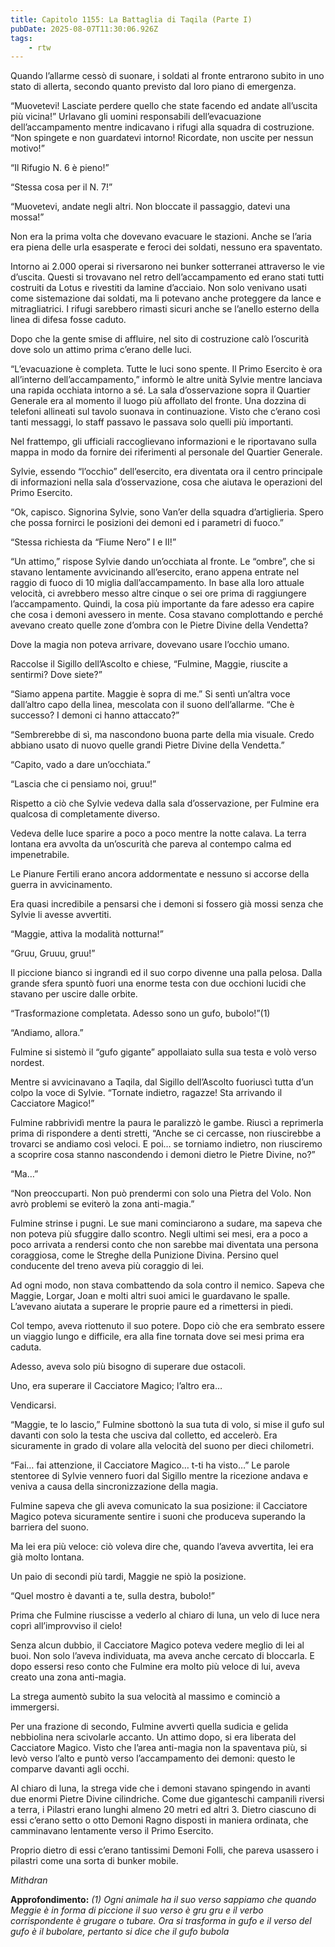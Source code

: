 ```yaml
---
title: Capitolo 1155: La Battaglia di Taqila (Parte I)
pubDate: 2025-08-07T11:30:06.926Z
tags:
    - rtw
---
```













Quando l’allarme cessò di suonare, i soldati al fronte entrarono subito in uno stato di allerta, secondo quanto previsto dal loro piano di emergenza.






“Muovetevi! Lasciate perdere quello che state facendo ed andate all’uscita più vicina!” Urlavano gli uomini responsabili dell’evacuazione dell’accampamento mentre indicavano i rifugi alla squadra di costruzione. “Non spingete e non guardatevi intorno! Ricordate, non uscite per nessun motivo!”






“Il Rifugio N. 6 è pieno!”






“Stessa cosa per il N. 7!”






“Muovetevi, andate negli altri. Non bloccate il passaggio, datevi una mossa!”






Non era la prima volta che dovevano evacuare le stazioni. Anche se l’aria era piena delle urla esasperate e feroci dei soldati, nessuno era spaventato.






Intorno ai 2.000 operai si riversarono nei bunker sotterranei attraverso le vie d’uscita. Questi si trovavano nel retro dell’accampamento ed erano stati tutti costruiti da Lotus e rivestiti da lamine d’acciaio. Non solo venivano usati come sistemazione dai soldati, ma li potevano anche proteggere da lance e mitragliatrici. I rifugi sarebbero rimasti sicuri anche se l’anello esterno della linea di difesa fosse caduto.






Dopo che la gente smise di affluire, nel sito di costruzione calò l’oscurità dove solo un attimo prima c’erano delle luci.






“L’evacuazione è completa. Tutte le luci sono spente. Il Primo Esercito è ora all’interno dell’accampamento,” informò le altre unità Sylvie mentre lanciava una rapida occhiata intorno a sé. La sala d’osservazione sopra il Quartier Generale era al momento il luogo più affollato del fronte. Una dozzina di telefoni allineati sul tavolo suonava in continuazione. Visto che c’erano così tanti messaggi, lo staff passavo le passava solo quelli più importanti.






Nel frattempo, gli ufficiali raccoglievano informazioni e le riportavano sulla mappa in modo da fornire dei riferimenti al personale del Quartier Generale.






Sylvie, essendo “l’occhio” dell’esercito, era diventata ora il centro principale di informazioni nella sala d’osservazione, cosa che aiutava le operazioni del Primo Esercito.






“Ok, capisco. Signorina Sylvie, sono Van’er della squadra d’artiglieria. Spero che possa fornirci le posizioni dei demoni ed i parametri di fuoco.”






“Stessa richiesta da “Fiume Nero” I e II!”






“Un attimo,” rispose Sylvie dando un’occhiata al fronte. Le “ombre”, che si stavano lentamente avvicinando all’esercito, erano appena entrate nel raggio di fuoco di 10 miglia dall’accampamento. In base alla loro attuale velocità, ci avrebbero messo altre cinque o sei ore prima di raggiungere l’accampamento. Quindi, la cosa più importante da fare adesso era capire che cosa i demoni avessero in mente. Cosa stavano complottando e perché avevano creato quelle zone d’ombra con le Pietre Divine della Vendetta?






Dove la magia non poteva arrivare, dovevano usare l’occhio umano.






Raccolse il Sigillo dell’Ascolto e chiese, “Fulmine, Maggie, riuscite a sentirmi? Dove siete?”






“Siamo appena partite. Maggie è sopra di me.” Si sentì un’altra voce dall’altro capo della linea, mescolata con il suono dell’allarme. “Che è successo? I demoni ci hanno attaccato?”






“Sembrerebbe di sì, ma nascondono buona parte della mia visuale. Credo abbiano usato di nuovo quelle grandi Pietre Divine della Vendetta.”






“Capito, vado a dare un’occhiata.”






“Lascia che ci pensiamo noi, gruu!”






Rispetto a ciò che Sylvie vedeva dalla sala d’osservazione, per Fulmine era qualcosa di completamente diverso.






Vedeva delle luce sparire a poco a poco mentre la notte calava. La terra lontana era avvolta da un’oscurità che pareva al contempo calma ed impenetrabile.






Le Pianure Fertili erano ancora addormentate e nessuno si accorse della guerra in avvicinamento.






Era quasi incredibile a pensarsi che i demoni si fossero già mossi senza che Sylvie li avesse avvertiti.






“Maggie, attiva la modalità notturna!”






“Gruu, Gruuu, gruu!”






Il piccione bianco si ingrandì ed il suo corpo divenne una palla pelosa. Dalla grande sfera spuntò fuori una enorme testa con due occhioni lucidi che stavano per uscire dalle orbite.






“Trasformazione completata. Adesso sono un gufo, bubolo!”(1)






“Andiamo, allora.”






Fulmine si sistemò il “gufo gigante” appollaiato sulla sua testa e volò verso nordest.






Mentre si avvicinavano a Taqila, dal Sigillo dell’Ascolto fuoriuscì tutta d’un colpo la voce di Sylvie. “Tornate indietro, ragazze! Sta arrivando il Cacciatore Magico!”






Fulmine rabbrividì mentre la paura le paralizzò le gambe. Riuscì a reprimerla prima di rispondere a denti stretti, “Anche se ci cercasse, non riuscirebbe a trovarci se andiamo così veloci. E poi… se torniamo indietro, non riusciremo a scoprire cosa stanno nascondendo i demoni dietro le Pietre Divine, no?”






“Ma…”






“Non preoccuparti. Non può prendermi con solo una Pietra del Volo. Non avrò problemi se eviterò la zona anti-magia.”






Fulmine strinse i pugni. Le sue mani cominciarono a sudare, ma sapeva che non poteva più sfuggire dallo scontro. Negli ultimi sei mesi, era a poco a poco arrivata a rendersi conto che non sarebbe mai diventata una persona coraggiosa, come le Streghe della Punizione Divina. Persino quel conducente del treno aveva più coraggio di lei.






Ad ogni modo, non stava combattendo da sola contro il nemico. Sapeva che Maggie, Lorgar, Joan e molti altri suoi amici le guardavano le spalle. L’avevano aiutata a superare le proprie paure ed a rimettersi in piedi.






Col tempo, aveva riottenuto il suo potere. Dopo ciò che era sembrato essere un viaggio lungo e difficile, era alla fine tornata dove sei mesi prima era caduta.






Adesso, aveva solo più bisogno di superare due ostacoli.






Uno, era superare il Cacciatore Magico; l’altro era…






Vendicarsi.






“Maggie, te lo lascio,” Fulmine sbottonò la sua tuta di volo, si mise il gufo sul davanti con solo la testa che usciva dal colletto, ed accelerò. Era sicuramente in grado di volare alla velocità del suono per dieci chilometri.






“Fai… fai attenzione, il Cacciatore Magico… t-ti ha visto…” Le parole stentoree di Sylvie vennero fuori dal Sigillo mentre la ricezione andava e veniva a causa della sincronizzazione della magia.






Fulmine sapeva che gli aveva comunicato la sua posizione: il Cacciatore Magico poteva sicuramente sentire i suoni che produceva superando la barriera del suono.






Ma lei era più veloce: ciò voleva dire che, quando l’aveva avvertita, lei era già molto lontana.






Un paio di secondi più tardi, Maggie ne spiò la posizione.






“Quel mostro è davanti a te, sulla destra, bubolo!”






Prima che Fulmine riuscisse a vederlo al chiaro di luna, un velo di luce nera coprì all’improvviso il cielo!






Senza alcun dubbio, il Cacciatore Magico poteva vedere meglio di lei al buoi. Non solo l’aveva individuata, ma aveva anche cercato di bloccarla. E dopo essersi reso conto che Fulmine era molto più veloce di lui, aveva creato una zona anti-magia.






La strega aumentò subito la sua velocità al massimo e cominciò a immergersi.






Per una frazione di secondo, Fulmine avvertì quella sudicia e gelida nebbiolina nera scivolarle accanto. Un attimo dopo, si era liberata del Cacciatore Magico. Visto che l’area anti-magia non la spaventava più, si levò verso l’alto e puntò verso l’accampamento dei demoni: questo le comparve davanti agli occhi.






Al chiaro di luna, la strega vide che i demoni stavano spingendo in avanti due enormi Pietre Divine cilindriche. Come due giganteschi campanili riversi a terra, i Pilastri erano lunghi almeno 20 metri ed altri 3. Dietro ciascuno di essi c’erano setto o otto Demoni Ragno disposti in maniera ordinata, che camminavano lentamente verso il Primo Esercito.






Proprio dietro di essi c’erano tantissimi Demoni Folli, che pareva usassero i pilastri come una sorta di bunker mobile.






<em>Mithdran</em>






<strong>Approfondimento:</strong><em> (1)</em> <em>Ogni animale ha il suo verso sappiamo che quando Meggie è in forma di piccione il suo verso è gru gru e il verbo corrispondente è grugare o tubare. Ora si trasforma in gufo e il verso del gufo è il bubolare, pertanto si dice che il gufo bubola</em>


                                


                                



